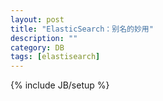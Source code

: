 ```yaml
---
layout: post
title: "ElasticSearch：别名的妙用"
description: ""
category: DB
tags: [elastisearch]
---
```

{% include JB/setup %}


